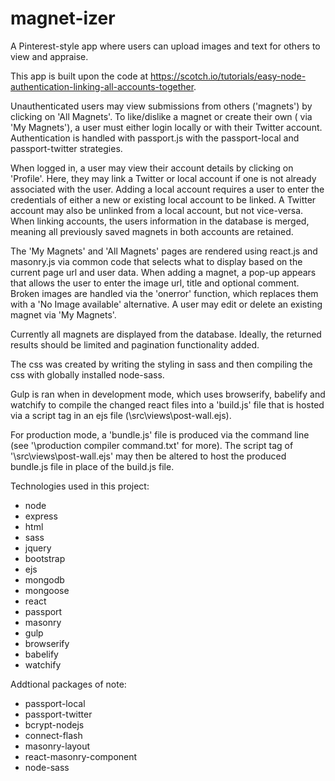 # magnet-izer
A Pinterest-style app where users can upload images and text for others to view and appraise.

This app is built upon the code at https://scotch.io/tutorials/easy-node-authentication-linking-all-accounts-together.

Unauthenticated users may view submissions from others ('magnets') by clicking on 'All Magnets'. To like/dislike a magnet 
or create their own ( via 'My Magnets'), a user must either login locally or with their Twitter account. Authentication is 
handled with passport.js with the passport-local and passport-twitter strategies.

When logged in, a user may view their account details by clicking on 'Profile'. Here, they may link a Twitter or local 
account if one is not already associated with the user. Adding a local account requires a user to enter the credentials of 
either a new or existing local account to be linked. A Twitter account may also be unlinked from a local account, but not 
vice-versa. When linking accounts, the users information in the database is merged, meaning all previously saved magnets 
in both accounts are retained.

The 'My Magnets' and 'All Magnets' pages are rendered using react.js and masonry.js via common code that selects what to 
display based on the current page url and user data. When adding a magnet, a pop-up appears that allows the user to enter 
the image url, title and optional comment. Broken images are handled via the 'onerror' function, which replaces them with a
'No Image available' alternative. A user may edit or delete an existing magnet via 'My Magnets'.

Currently all magnets are displayed from the database. Ideally, the returned results should be limited and pagination 
functionality added.

The css was created by writing the styling in sass and then compiling the css with globally installed node-sass.

Gulp is ran when in development mode, which uses browserify, babelify and watchify to compile the changed react files into 
a 'build.js' file that is hosted via a script tag in an ejs file (\src\views\post-wall.ejs).

For production mode, a 'bundle.js' file is produced via the command line (see '\production compiler command.txt' for more).
The script tag of '\src\views\post-wall.ejs' may then be altered to host the produced bundle.js file in place of the 
build.js file.

Technologies used in this project:
* node
* express
* html
* sass
* jquery
* bootstrap
* ejs
* mongodb
* mongoose
* react
* passport
* masonry
* gulp
* browserify
* babelify
* watchify

Addtional packages of note:
* passport-local
* passport-twitter
* bcrypt-nodejs
* connect-flash
* masonry-layout
* react-masonry-component
* node-sass
